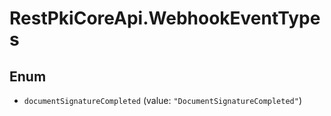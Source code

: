 # RestPkiCoreApi.WebhookEventTypes

## Enum

* `documentSignatureCompleted` (value: `"DocumentSignatureCompleted"`)

